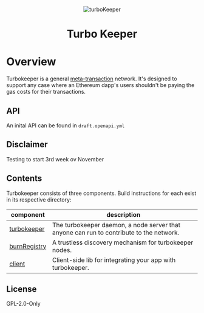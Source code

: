 <p align="center">
  <img src="https://raw.githubusercontent.com/sambacha/turbokeeper-beta/master/docs/cover.png" alt="turboKeeper">
</p>

<h1 align="center">
  Turbo Keeper
</h3>

<p align="center">

</p>

# Overview

Turbokeeper is a general [meta-transaction](https://medium.com/@austin_48503/ethereum-meta-transactions-90ccf0859e84)
network. It's designed to support any case where an Ethereum dapp's users shouldn't be paying the gas costs for their transactions.

## API

An inital API can be found in `draft.openapi.yml`

## Disclaimer

Testing to start 3rd week ov November

## Contents

Turbokeeper consists of three components. Build instructions for each exist in its respective directory:

| component                                                                        | description                                                                             |
| -------------------------------------------------------------------------------- | --------------------------------------------------------------------------------------- |
| [turbokeeper](https://github.com/sambacha/turbokeeper/tree/master/turbokeeperhd) | The turbokeeper daemon, a node server that anyone can run to contribute to the network. |
| [burnRegistry](https://github.com/sambacha/turbokeeper/tree/master/burnRegistry) | A trustless discovery mechanism for turbokeeper nodes.                                  |
| [client](https://github.com/sambacha/turbokeeper/tree/master/client)             | Client-side lib for integrating your app with turbokeeper.                              |

## License

GPL-2.0-Only
